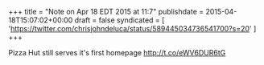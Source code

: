 +++
title = "Note on Apr 18 EDT 2015 at 11:7"
publishdate = 2015-04-18T15:07:02+00:00
draft = false
syndicated = [ 'https://twitter.com/chrisjohndeluca/status/589445034736541700?s=20' ]
+++

Pizza Hut still serves it's first homepage http://t.co/eWV6DUR6tG
